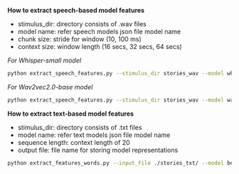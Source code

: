 **How to extract speech-based model features**

- stimulus_dir: directory consists of .wav files
- model name: refer speech models json file model name
- chunk size: stride for window (10, 100 ms)
- context size: window length (16 secs, 32 secs, 64 secs)

*For Whisper-small model*
```bash
python extract_speech_features.py --stimulus_dir stories_wav --model whisper-small --chunksz 100 --contextsz 16000 --use_featext --batchsz 64
```
*For Wav2vec2.0-base model*
```bash
python extract_speech_features.py --stimulus_dir stories_wav --model wav2vec2-base --chunksz 100 --contextsz 16000 --use_featext --batchsz 64
```

**How to extract text-based model features**
- stimulus_dir: directory consists of .txt files
- model name: refer text models json file model name
- sequence length: context length of 20
- output file: file name for storing model representations

```bash
python extract_features_words.py --input_file ./stories_txt/ --model bert-base --sequence_length 20 --output_file bert_base20
```
